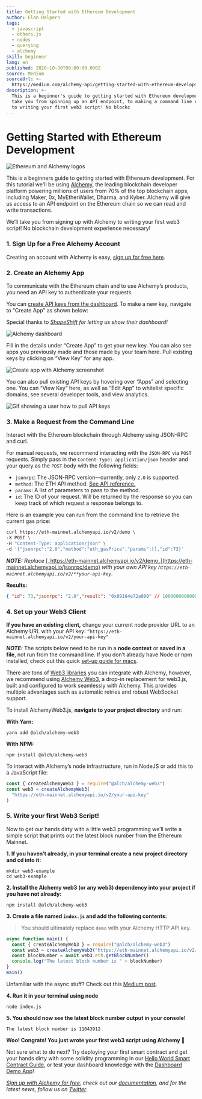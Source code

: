 ```yaml
---
title: Getting Started with Ethereum Development
author: Elan Halpern
tags:
  - javascript
  - ethers.js
  - nodes
  - querying
  - alchemy
skill: beginner
lang: en
published: 2020-10-30T00:00:00.000Z
source: Medium
sourceUrl: >-
  https://medium.com/alchemy-api/getting-started-with-ethereum-development-using-alchemy-c3d6a45c567f
description: >-
  This is a beginner's guide to getting started with Ethereum development. We’ll
  take you from spinning up an API endpoint, to making a command line request,
  to writing your first web3 script! No blockc
---
```


# Getting Started with Ethereum Development

![Ethereum and Alchemy logos](../../../public/content/developers/tutorials/getting-started-with-ethereum-development-using-alchemy/ethereum-alchemy.png)

This is a beginners guide to getting started with Ethereum development. For this tutorial we'll be using [Alchemy](https://alchemyapi.io/), the leading blockchain developer platform powering millions of users from 70% of the top blockchain apps, including Maker, 0x, MyEtherWallet, Dharma, and Kyber. Alchemy will give us access to an API endpoint on the Ethereum chain so we can read and write transactions.

We’ll take you from signing up with Alchemy to writing your first web3 script! No blockchain development experience necessary!

### 1. Sign Up for a Free Alchemy Account <a href="#sign-up-for-a-free-alchemy-account" id="sign-up-for-a-free-alchemy-account"></a>

Creating an account with Alchemy is easy, [sign up for free here](https://auth.alchemyapi.io/signup).

### 2. Create an Alchemy App <a href="#create-an-alchemy-app" id="create-an-alchemy-app"></a>

To communicate with the Ethereum chain and to use Alchemy’s products, you need an API key to authenticate your requests.

You can [create API keys from the dashboard](http://dashboard.alchemyapi.io/). To make a new key, navigate to “Create App” as shown below:

Special thanks to [_ShapeShift_](https://shapeshift.com/) _for letting us show their dashboard!_

![Alchemy dashboard](../../../public/content/developers/tutorials/getting-started-with-ethereum-development-using-alchemy/alchemy-dashboard.png)

Fill in the details under “Create App” to get your new key. You can also see apps you previously made and those made by your team here. Pull existing keys by clicking on “View Key” for any app.

![Create app with Alchemy screenshot](../../../public/content/developers/tutorials/getting-started-with-ethereum-development-using-alchemy/create-app.png)

You can also pull existing API keys by hovering over “Apps” and selecting one. You can “View Key” here, as well as “Edit App” to whitelist specific domains, see several developer tools, and view analytics.

![Gif showing a user how to pull API keys](../../../public/content/developers/tutorials/getting-started-with-ethereum-development-using-alchemy/pull-api-keys.gif)

### 3. Make a Request from the Command Line <a href="#make-a-request-from-the-command-line" id="make-a-request-from-the-command-line"></a>

Interact with the Ethereum blockchain through Alchemy using JSON-RPC and curl.

For manual requests, we recommend interacting with the `JSON-RPC` via `POST` requests. Simply pass in the `Content-Type: application/json` header and your query as the `POST` body with the following fields:

* `jsonrpc`: The JSON-RPC version—currently, only `2.0` is supported.
* `method`: The ETH API method. [See API reference.](https://docs.alchemyapi.io/documentation/alchemy-api-reference/json-rpc)
* `params`: A list of parameters to pass to the method.
* `id`: The ID of your request. Will be returned by the response so you can keep track of which request a response belongs to.

Here is an example you can run from the command line to retrieve the current gas price:

```bash
curl https://eth-mainnet.alchemyapi.io/v2/demo \
-X POST \
-H "Content-Type: application/json" \
-d '{"jsonrpc":"2.0","method":"eth_gasPrice","params":[],"id":73}'
```

_**NOTE:** Replace_ [_https://eth-mainnet.alchemyapi.io/v2/demo_](https://eth-mainnet.alchemyapi.io/jsonrpc/demo) _with your own API key `https://eth-mainnet.alchemyapi.io/v2/**your-api-key`._

**Results:**

```json
{ "id": 73,"jsonrpc": "2.0","result": "0x09184e72a000" // 10000000000000 }
```

### 4. Set up your Web3 Client <a href="#set-up-your-web3-client" id="set-up-your-web3-client"></a>

**If you have an existing client,** change your current node provider URL to an Alchemy URL with your API key: `“https://eth-mainnet.alchemyapi.io/v2/your-api-key"`

_**NOTE:**_ The scripts below need to be run in a **node context** or **saved in a file**, not run from the command line. If you don’t already have Node or npm installed, check out this quick [set-up guide for macs](https://app.gitbook.com/@alchemyapi/s/alchemy/guides/alchemy-for-macs).

There are tons of [Web3 libraries](https://docs.alchemyapi.io/guides/getting-started#other-web3-libraries) you can integrate with Alchemy, however, we recommend using [Alchemy Web3](https://docs.alchemy.com/reference/api-overview), a drop-in replacement for web3.js, built and configured to work seamlessly with Alchemy. This provides multiple advantages such as automatic retries and robust WebSocket support.

To install AlchemyWeb3.js, **navigate to your project directory** and run:

**With Yarn:**

```
yarn add @alch/alchemy-web3
```

**With NPM:**

```
npm install @alch/alchemy-web3
```

To interact with Alchemy’s node infrastructure, run in NodeJS or add this to a JavaScript file:

```js
const { createAlchemyWeb3 } = require("@alch/alchemy-web3")
const web3 = createAlchemyWeb3(
  "https://eth-mainnet.alchemyapi.io/v2/your-api-key"
)
```

### 5. Write your first Web3 Script! <a href="#write-your-first-web3-script" id="write-your-first-web3-script"></a>

Now to get our hands dirty with a little web3 programming we’ll write a simple script that prints out the latest block number from the Ethereum Mainnet.

**1. If you haven’t already, in your terminal create a new project directory and cd into it:**

```
mkdir web3-example
cd web3-example
```

**2. Install the Alchemy web3 (or any web3) dependency into your project if you have not already:**

```
npm install @alch/alchemy-web3
```

**3. Create a file named `index.js` and add the following contents:**

> You should ultimately replace `demo` with your Alchemy HTTP API key.

```js
async function main() {
  const { createAlchemyWeb3 } = require("@alch/alchemy-web3")
  const web3 = createAlchemyWeb3("https://eth-mainnet.alchemyapi.io/v2/demo")
  const blockNumber = await web3.eth.getBlockNumber()
  console.log("The latest block number is " + blockNumber)
}
main()
```

Unfamiliar with the async stuff? Check out this [Medium post](https://medium.com/better-programming/understanding-async-await-in-javascript-1d81bb079b2c).

**4. Run it in your terminal using node**

```
node index.js
```

**5. You should now see the latest block number output in your console!**

```
The latest block number is 11043912
```

**Woo! Congrats! You just wrote your first web3 script using Alchemy 🎉**

Not sure what to do next? Try deploying your first smart contract and get your hands dirty with some solidity programming in our [Hello World Smart Contract Guide](https://docs.alchemyapi.io/tutorials/hello-world-smart-contract), or test your dashboard knowledge with the [Dashboard Demo App](https://docs.alchemyapi.io/tutorials/demo-app)!

[_Sign up with Alchemy for free_](https://auth.alchemyapi.io/signup)_, check out our_ [_documentation_](https://docs.alchemyapi.io/)_, and for the latest news, follow us on_ [_Twitter_](https://twitter.com/AlchemyPlatform).
